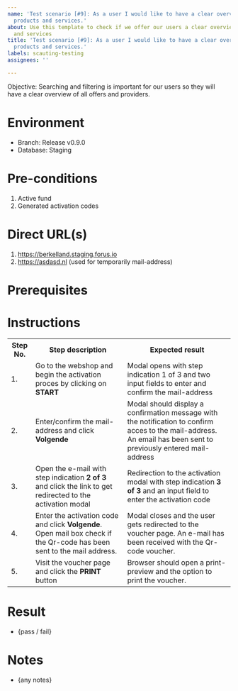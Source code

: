 ```yaml
---
name: 'Test scenario [#9]: As a user I would like to have a clear overview of all
  products and services.'
about: Use this template to check if we offer our users a clear overview of all products
  and services
title: 'Test scenario [#9]: As a user I would like to have a clear overview of all
  products and services.'
labels: scauting-testing
assignees: ''

---
```


Objective: Searching and filtering is important for our users so they will have a clear overview of all offers and providers.

# Environment

* Branch: Release v0.9.0
* Database: Staging

# Pre-conditions

1. Active fund
2. Generated activation codes 

# Direct URL(s)

1. https://berkelland.staging.forus.io
2. https://asdasd.nl (used for temporarily mail-address)

# Prerequisites

# Instructions

<table>
<tr><th>Step No.</th><th>Step description</th><th>Expected result</th></tr>
<tr><td>1.</td><td>Go to the webshop and begin the activation proces by clicking on <b>START<b></td><td>Modal opens with step indication 1 of 3 and two input fields to enter and confirm the mail-address</td></tr>
<tr><td>2.</td><td>Enter/confirm the mail-address and click <b>Volgende</b></td><td>Modal should display a confirmation message with the notification to confirm acces to the mail-address. An email has been sent to previously entered mail-address</td></tr>
<tr><td>3.</td><td>Open the e-mail with step indication <b>2 of 3</b> and click the link to get redirected to the activation modal</td><td>Redirection to the activation modal with step indication <b>3 of 3</b> and an input field to enter the activation code </td></tr>
<tr><td>4.</td><td>Enter the activation code and click <b>Volgende</b>. Open mail box check if the Qr-code has been sent to the mail address.</td><td>Modal closes and the user gets redirected to the voucher page. An e-mail has been received with the Qr-code voucher.</td></tr>
<tr><td>5.</td><td>Visit the voucher page and click the <b>PRINT</b> button</td><td>Browser should open a print-preview and the option to print the voucher.</td></tr>
</table>

# Result

* {pass / fail}

# Notes

* {any notes}
